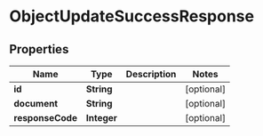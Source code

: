 

# ObjectUpdateSuccessResponse

## Properties

Name | Type | Description | Notes
------------ | ------------- | ------------- | -------------
**id** | **String** |  |  [optional]
**document** | **String** |  |  [optional]
**responseCode** | **Integer** |  |  [optional]



